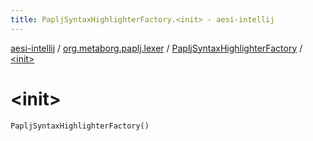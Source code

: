 ```yaml
---
title: PapljSyntaxHighlighterFactory.<init> - aesi-intellij
---
```


[aesi-intellij](../../index.html) / [org.metaborg.paplj.lexer](../index.html) / [PapljSyntaxHighlighterFactory](index.html) / [&lt;init&gt;](.)

# &lt;init&gt;

`PapljSyntaxHighlighterFactory()`